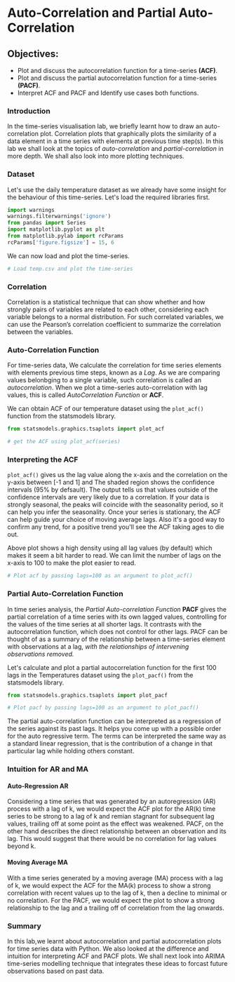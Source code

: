 
# Auto-Correlation and Partial Auto-Correlation

## Objectives:

* Plot and discuss the autocorrelation function for a time-series **(ACF)**.
* Plot and discuss the partial autocorrelation function for a time-series **(PACF)**.
* Interpret ACF and PACF and Identify use cases both functions. 


### Introduction
In the time-series visualisation lab, we briefly learnt how to draw an auto-correlation plot. Correlation plots that graphically plots the similarity of a data element in a time series with elements at previous time step(s).  In this lab we shall look at the topics of *auto-correlation* and *partial-correlation* in more depth. We shall also look into more plotting techniques.

### Dataset

Let's use the daily temperature dataset as we already have some insight for the behaviour of this time-series. Let's load the required libraries first.


```python
import warnings
warnings.filterwarnings('ignore')
from pandas import Series
import matplotlib.pyplot as plt
from matplotlib.pylab import rcParams
rcParams['figure.figsize'] = 15, 6
```

We can now load and plot the time-series.  


```python
# Load temp.csv and plot the time-series

```

### Correlation

Correlation is a statistical technique that can show whether and how strongly pairs of variables are related to each other, considering each variable belongs to a normal distribution. For such correlated variables, we can use the Pearson’s correlation coefficient to summarize the correlation between the variables.

### Auto-Correlation Function

For time-series data, We calculate the correlation for time series elements with elements previous time steps, known as a *Lag*. As we are comparing values belonbging to a single variable, such correlation is called an *autocorrelation*. When we plot a time-series auto-correlation with lag values, this is called *AutoCorrelation Function* or **ACF**.

We can obtain ACF of our temperature dataset using the `plot_acf()` function from the statsmodels library.


```python
from statsmodels.graphics.tsaplots import plot_acf

# get the ACF using plot_acf(series)

```

### Interpreting the ACF

`plot_acf()` gives us  the lag value along the x-axis and the correlation on the y-axis between [-1 and 1] and The shaded region shows the confidence intervals (95% by defsault). The output tells us that values outside of the confidence intervals are very likely due to a correlation. If your data is strongly seasonal, the peaks will coincide with the seasonality period, so it can help you infer the seasonality. Once your series is stationary, the ACF can help guide your choice of moving average lags. Also it's a good way to confirm any trend, for a positive trend you'll see the ACF taking ages to die out. 

Above plot shows a high density using all lag values (by default) which makes it seem a bit harder to read. We can limit the number of lags on the x-axis to 100 to make the plot easier to read.


```python
# Plot acf by passing lags=100 as an argument to plot_acf()

```

### Partial Auto-Correlation Function

In time series analysis, the *Partial Auto-correlation Function* **PACF** gives the partial correlation of a time series with its own lagged values, controlling for the values of the time series at all shorter lags. It contrasts with the autocorrelation function, which does not control for other lags. PACF can be thought of as a summary of the relationship between a time-series element with observations at a lag, *with the relationships of intervening observations removed.*

Let's calculate and plot a partial autocorrelation function for the first 100 lags in the Temperatures dataset using the `plot_pacf()` from the statsmodels library.


```python
from statsmodels.graphics.tsaplots import plot_pacf

# Plot pacf by passing lags=100 as an argument to plot_pacf()


```

The partial auto-correlation function can be interpreted as a regression of the series against its past lags. It helps you come up with a possible order for the auto regressive term. The terms can be interpreted the same way as a standard linear regression, that is the contribution of a change in that particular lag while holding others constant. 

### Intuition for AR and MA

#### Auto-Regression AR

Considering a time series that was generated by an autoregression (AR) process with a lag of k, we would expect the ACF plot for the AR(k) time series to be strong to a lag of k and remian stagnant for subsequent lag values, trailing off at some point as the effect was weakened. PACF, on the other hand describes the direct relationship between an observation and its lag. This would suggest that there would be no correlation for lag values beyond k.

#### Moving Average MA

With a time series generated by a moving average (MA) process with a lag of k, we would expect the ACF for the MA(k) process to show a strong correlation with recent values up to the lag of k, then a decline to minimal or no correlation. For the PACF, we would expect the plot to show a strong relationship to the lag and a trailing off of correlation from the lag onwards.


### Summary 

In this lab,we learnt about autocorrelation and partial autocorrelation plots for time series data with Python. We also looked at the difference and intuition for interpreting ACF and PACF plots. We shall next look into ARIMA time-series modelling technique that integrates these ideas to forcast future observations based on past data. 
